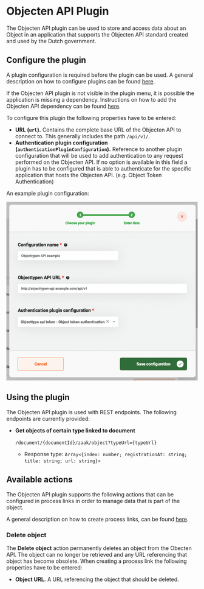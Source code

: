 # Objecten API Plugin

The Objecten API plugin can be used to store and access data about an Object in an application that supports the Objecten API standard created and used by the Dutch government.

## Configure the plugin

A plugin configuration is required before the plugin can be used. A general description on how to configure plugins can be found [here](../../plugins/configure-plugin.md).

If the Objecten API plugin is not visible in the plugin menu, it is possible the application is missing a dependency. Instructions on how to add the Objecten API dependency can be found [here](../../../nog-een-plek-geven/modules/zgw/objecten-api.md).

To configure this plugin the following properties have to be entered:

* **URL (`url`).** Contains the complete base URL of the Objecten API to connect to. This generally includes the path `/api/v1/`.
* **Authentication plugin configuration (`authenticationPluginConfiguration`).** Reference to another plugin configuration that will be used to add authentication to any request performed on the Objecten API. If no option is available in this field a plugin has to be configured that is able to authenticate for the specific application that hosts the Objecten API. (e.g. Object Token Authentication)

An example plugin configuration:

![example plugin configuration](../../../using-valtimo/plugin/objecten-api/img/configure-plugin.png)

## Using the plugin

The Objecten API plugin is used with REST endpoints. The following endpoints are currently provided:

*   **Get objects of certain type linked to document**

    `/document/{documentId}/zaak/object?typeUrl={typeUrl}`

    * Response type: `Array<{index: number; registrationAt: string; title: string; url: string}>`

## Available actions

The Objecten API plugin supports the following actions that can be configured in process links in order to manage data that is part of the object.

A general description on how to create process links, can be found [here](../../process-link/create-process-link.md).

### Delete object

The **Delete object** action permanently deletes an object from the Obecten API. The object can no longer be retrieved and any URL referencing that object has become obsolete. When creating a process link the following properties have to be entered:

* **Object URL.** A URL referencing the object that should be deleted.
